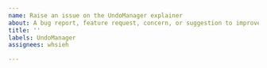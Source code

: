 ```yaml
---
name: Raise an issue on the UndoManager explainer
about: A bug report, feature request, concern, or suggestion to improve the explainer
title: ''
labels: UndoManager
assignees: whsieh

---
```



